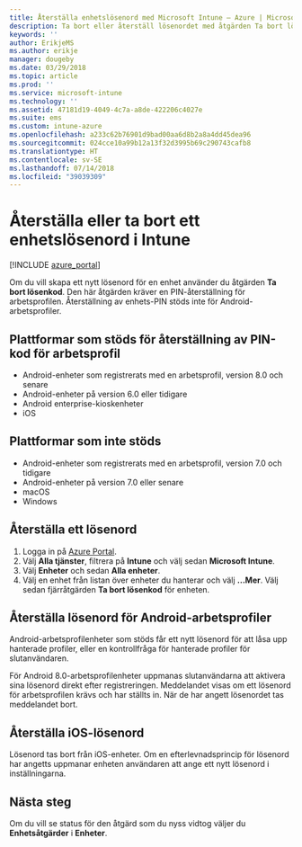 ```yaml
---
title: Återställa enhetslösenord med Microsoft Intune – Azure | Microsoft Docs
description: Ta bort eller återställ lösenordet med åtgärden Ta bort lösenkod på enheter som du hanterar eller övervakar med Intune.
keywords: ''
author: ErikjeMS
ms.author: erikje
manager: dougeby
ms.date: 03/29/2018
ms.topic: article
ms.prod: ''
ms.service: microsoft-intune
ms.technology: ''
ms.assetid: 47181d19-4049-4c7a-a8de-422206c4027e
ms.suite: ems
ms.custom: intune-azure
ms.openlocfilehash: a233c62b76901d9bad00aa6d8b2a8a4dd45dea96
ms.sourcegitcommit: 024cce10a99b12a13f32d3995b69c290743cafb8
ms.translationtype: HT
ms.contentlocale: sv-SE
ms.lasthandoff: 07/14/2018
ms.locfileid: "39039309"
---
```

# <a name="reset-or-remove-a-device-passcode-in-intune"></a>Återställa eller ta bort ett enhetslösenord i Intune

[!INCLUDE [azure_portal](./includes/azure_portal.md)]

Om du vill skapa ett nytt lösenord för en enhet använder du åtgärden **Ta bort lösenkod**. Den här åtgärden kräver en PIN-återställning för arbetsprofilen. Återställning av enhets-PIN stöds inte för Android-arbetsprofiler.

## <a name="work-profile-pin-reset-supported-platforms"></a>Plattformar som stöds för återställning av PIN-kod för arbetsprofil

- Android-enheter som registrerats med en arbetsprofil, version 8.0 och senare 
- Android-enheter på version 6.0 eller tidigare
- Android enterprise-kioskenheter
- iOS 
     
## <a name="unsupported-platforms"></a>Plattformar som inte stöds

- Android-enheter som registrerats med en arbetsprofil, version 7.0 och tidigare
- Android-enheter på version 7.0 eller senare
- macOS
- Windows

## <a name="reset-a-passcode"></a>Återställa ett lösenord

1. Logga in på [Azure Portal](https://portal.azure.com).
2. Välj **Alla tjänster**, filtrera på **Intune** och välj sedan **Microsoft Intune**.
3. Välj **Enheter** och sedan **Alla enheter**.
4. Välj en enhet från listan över enheter du hanterar och välj **...Mer**. Välj sedan fjärråtgärden **Ta bort lösenkod** för enheten.

## <a name="resetting-android-work-profile-passcodes"></a>Återställa lösenord för Android-arbetsprofiler

Android-arbetsprofilenheter som stöds får ett nytt lösenord för att låsa upp hanterade profiler, eller en kontrollfråga för hanterade profiler för slutanvändaren. 

För Android 8.0-arbetsprofilenheter uppmanas slutanvändarna att aktivera sina lösenord direkt efter registreringen. Meddelandet visas om ett lösenord för arbetsprofilen krävs och har ställts in. När de har angett lösenordet tas meddelandet bort.

## <a name="resetting-ios-passcodes"></a>Återställa iOS-lösenord

Lösenord tas bort från iOS-enheter. Om en efterlevnadsprincip för lösenord har angetts uppmanar enheten användaren att ange ett nytt lösenord i inställningarna. 

## <a name="next-steps"></a>Nästa steg

Om du vill se status för den åtgärd som du nyss vidtog väljer du **Enhetsåtgärder** i **Enheter**.
